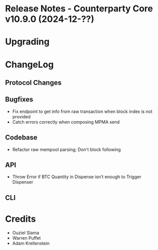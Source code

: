 # Release Notes - Counterparty Core v10.9.0 (2024-12-??)


# Upgrading

# ChangeLog

## Protocol Changes

## Bugfixes

- Fix endpoint to get info from raw transaction when block index is not provided
- Catch errors correctly when composing MPMA send

## Codebase

- Refactor raw mempool parsing; Don't block following

## API

- Throw Error if BTC Quantity in Dispense isn't enough to Trigger Dispenser

## CLI

# Credits

- Ouziel Slama
- Warren Puffet
- Adam Krellenstein
